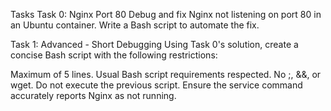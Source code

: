 
Tasks
Task 0: Nginx Port 80
Debug and fix Nginx not listening on port 80 in an Ubuntu container. Write a Bash script to automate the fix.

Task 1: Advanced - Short Debugging
Using Task 0's solution, create a concise Bash script with the following restrictions:

Maximum of 5 lines.
Usual Bash script requirements respected.
No ;, &&, or wget.
Do not execute the previous script.
Ensure the service command accurately reports Nginx as not running.
